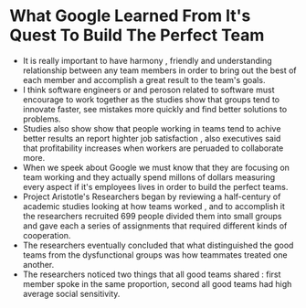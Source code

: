 # What Google Learned From It's Quest To Build The Perfect Team
* It is really important to have harmony , friendly and understanding relationship between any team members in order to bring out the best of each member and accomplish a great result to the team's goals.
* I think software engineers or and peroson related to software must encourage to work together as the studies show that groups tend to innovate faster, see mistakes more quickly and find better solutions to problems.
* Studies also show show that people working in teams tend to achive better results an report highter job satisfaction , also executives said that profitability increases when workers are peruaded to collaborate more.
* When we speek about Google we must know that they are focusing on team working and they actually spend millons of dollars measuring every aspect if it's employees lives in order to build the perfect teams.
*  Project Aristotle's Researchers began by reviewing a half-century of academic studies looking at how teams worked , and to accomplish it the researchers recruited 699 people divided them into small groups and gave each a series of assignments that required different kinds of cooperation.
* The researchers eventually concluded that what distinguished the good teams from the dysfunctional groups was how teammates treated one another.
* The researchers noticed two things that all good teams shared : first member spoke in the same proportion, second all good teams had high average social sensitivity. 